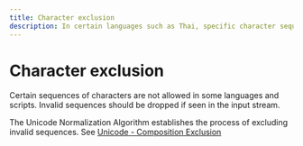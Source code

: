 ```yaml
---
title: Character exclusion
description: In certain languages such as Thai, specific character sequences are not allowed and should be filtered on input.
---
```


# Character exclusion

Certain sequences of characters are not allowed in some languages and scripts.
Invalid sequences should be dropped if seen in the input stream.

The Unicode Normalization Algorithm establishes the process of excluding invalid sequences.
See [Unicode - Composition Exclusion](https://www.unicode.org/reports/tr15/#Primary_Exclusion_List_Table)

<!-- This content originally referred to Thai input sequence checking, but I find no mention of Thai in the Unicode Normalization info ->